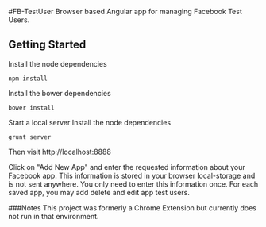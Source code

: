 #FB-TestUser
Browser based Angular app for managing Facebook Test Users.

## Getting Started
Install the node dependencies
```shell
npm install 
```

Install the bower dependencies
```shell
bower install 
```

Start a local server
Install the node dependencies
```shell
grunt server
```

Then visit
http://localhost:8888


Click on "Add New App" and enter the requested information about your Facebook app.  This information is stored in your browser local-storage and is not sent anywhere. You only need to enter this information once.  For each saved app, you may add delete and edit app test users.


###Notes
This project was formerly a Chrome Extension but currently does not run in that environment.
